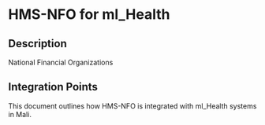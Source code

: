 # HMS-NFO for ml_Health

## Description

National Financial Organizations

## Integration Points

This document outlines how HMS-NFO is integrated with ml_Health systems in Mali.
